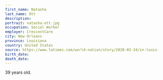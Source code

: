 ```yaml
---
first_name: Natasha
last_name: Ott
description: 
portrait: natasha-ott.jpg
occupation: Social Worker
employer: CrescentCare
city: New Orleans
province: Louisiana
country: United States
source: https://www.latimes.com/world-nation/story/2020-03-24/in-louisiana-death-comes-before-coronavirus-test-results
birth_date: 
death_date: 
---
```


39 years old.
